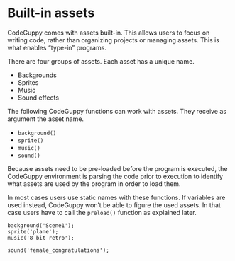 # Built-in assets

CodeGuppy comes with assets built-in. This allows users to focus on writing code, rather than organizing projects or managing assets. This is what enables “type-in” programs.

There are four groups of assets. Each asset has a unique name.
-	Backgrounds
-	Sprites
-	Music
-	Sound effects

The following CodeGuppy functions can work with assets. They receive as argument the asset name.
- `background()`
- `sprite()`
- `music()`
- `sound()`

Because assets need to be pre-loaded before the program is executed, the CodeGuppy environment is parsing the code prior to execution to identify what assets are used by the program in order to load them.

In most cases users use static names with these functions. If variables are used instead, CodeGuppy won’t be able to figure the used assets. In that case users have to call the `preload()` function as explained later.

```
background('Scene1');
sprite('plane');
music('8 bit retro');

sound('female_congratulations');
```